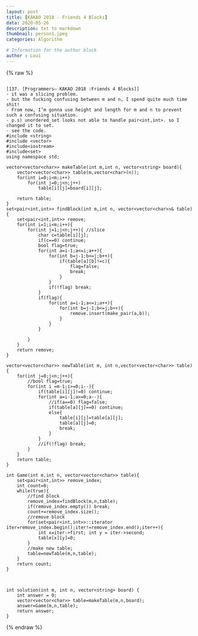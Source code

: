 ```yaml
---
layout: post
title: [KAKAO 2018 - Friends 4 Blocks]
data: 2020-05-26
description: txt to markdown
thumbnail: person1.jpeg
categories: Algorithm

# Information for the author block
author : Loui
---
```


{% raw %}

	﻿
	[137. [Programmers– KAKAO 2018 :Friends 4 Blocks]]
	- it was a slicing problem. 
	- but the fucking confusing between m and n, I spend quite much time shit!
	- From now, I’m gonna use height and length for m and n to prevent such a confusing situation.
	- p.s) unordered_set looks not able to handle pair<int,int>. so I changed it to set.
	- see the code.
	#include <string>
	#include <vector>
	#include<iostream>
	#include<set>
	using namespace std;
	
	vector<vector<char>> makeTable(int m,int n, vector<string> board){
	    vector<vector<char>> table(m,vector<char>(n));
	    for(int i=0;i<m;i++)
	        for(int j=0;j<n;j++)
	            table[i][j]=board[i][j];
	    
	    return table;
	}
	set<pair<int,int>> findBlock(int m,int n, vector<vector<char>>& table){
	    set<pair<int,int>> remove;
	    for(int i=1;i<m;i++){
	        for(int j=1;j<n;j++){ //slice
	            char c=table[i][j];
	            if(c==0) continue;
	            bool flag=true;
	            for(int a=i-1;a<=i;a++){
	                for(int b=j-1;b<=j;b++){
	                    if(table[a][b]!=c){
	                        flag=false;
	                        break;
	                    }
	                }
	                if(!flag) break;
	            }
	            if(flag){
	                for(int a=i-1;a<=i;a++){
	                    for(int b=j-1;b<=j;b++){
	                        remove.insert(make_pair(a,b));
	                    }
	                }
	            }
	            
	        }
	    }
	    return remove;
	}
	
	vector<vector<char>> newTable(int m, int n,vector<vector<char>> table){
	    for(int j=0;j<n;j++){
	        //bool flag=true;
	        for(int i =m-1;i>=0;i--){
	            if(table[i][j]!=0) continue;
	            for(int a=i-1;a>=0;a--){
	                //if(a==0) flag=false;
	                if(table[a][j]==0) continue;
	                else{
	                    table[i][j]=table[a][j];
	                    table[a][j]=0;
	                    break;
	                }
	            }
	            //if(!flag) break;
	        }
	    }
	    return table;
	}
	
	int Game(int m,int n, vector<vector<char>> table){
	    set<pair<int,int>> remove_index;
	    int count=0;
	    while(true){
	        //find block
	        remove_index=findBlock(m,n,table);
	        if(remove_index.empty()) break;
	        count+=remove_index.size();
	        //remove block
	        for(set<pair<int,int>>::iterator iter=remove_index.begin();iter!=remove_index.end();iter++){
	            int x=iter->first; int y = iter->second;
	            table[x][y]=0;
	        }
	        //make new table;
	        table=newTable(m,n,table);
	    }
	    return count;
	}
	
	
	
	int solution(int m, int n, vector<string> board) {
	    int answer = 0;
	    vector<vector<char>> table=makeTable(m,n,board);
	    answer=Game(m,n,table);
	    return answer;
	}
	
	
{% endraw %}
